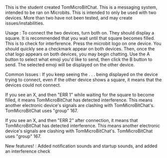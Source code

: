 This is the student created TomMicroBitChat. This is a messaging system, intended to be ran on Microbits. This is intended to only be used with two devices. More than two have not been tested, and may create issues/instabilities.

Usage : To connect the two devices, turn both on. They should display a square. It is recommended that you wait until that square becomes filled. This is to check for interference. Press the microbit logo on one device. You should quickly see a checkmark appear on both devices. Then, once the chat logo appears on both devices, you may begin chatting. Use the A button to select what emoji you'd like to send, then click the B button to send. The selected emoji will be displayed on the other device.

Common Issues : If you keep seeing the . . . being displayed on the device trying to connect, even if the other device shows a square, it means that the devices could not connect.

If you see an X, and then "ERR 1" while waiting for the square to become filled, it means TomMicroBitChat has detected interference. This means another electronic device's signals are clashing with TomMicroBitChat's. TomMicroBitChat uses "group" 167.

If you see an X, and then "ERR 2" after connection, it means that TomMicroBitChat has detected interference. This means another electronic device's signals are clashing with TomMicroBitChat's. TomMicroBitChat uses "group" 167.

New features! : Added notification sounds and startup sounds, and added an interference check
